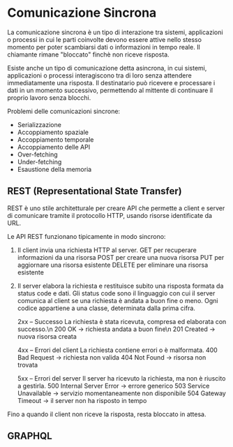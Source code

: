 # Comunicazione Sincrona

La comunicazione sincrona è un tipo di interazione tra sistemi, applicazioni o processi in cui le parti coinvolte devono essere attive nello stesso momento per poter scambiarsi dati o informazioni in tempo reale. Il chiamante rimane "bloccato" finchè non riceve risposta.

Esiste anche un tipo di comunicazione detta asincrona, in cui sistemi, applicazioni o processi interagiscono tra di loro senza attendere immediatamente una risposta. Il destinatario può ricevere e processare i dati in un momento successivo, permettendo al mittente di continuare il proprio lavoro senza blocchi.

Problemi delle comunicazioni sincrone:

- Serializzazione
- Accoppiamento spaziale
- Accoppiamento temporale
- Accoppiamento delle API
- Over-fetching
- Under-fetching
- Esaustione della memoria

## REST (Representational State Transfer)

REST è uno stile architetturale per creare API che permette a client e server di comunicare tramite il protocollo HTTP, usando risorse identificate da URL.

Le API REST funzionano tipicamente in modo sincrono:

1. Il client invia una richiesta HTTP al server.
   GET per recuperare informazioni da una risorsa
   POST per creare una nuova risorsa
   PUT per aggiornare una risorsa esistente
   DELETE per eliminare una risorsa esistente
   
2. Il server elabora la richiesta e restituisce subito una risposta formata da status code e dati.
   Gli status code sono il linguaggio con cui il server comunica al client se una richiesta è andata a buon fine o meno.
   Ogni codice appartiene a una classe, determinata dalla prima cifra.

   2xx – Successo
   La richiesta è stata ricevuta, compresa ed elaborata con successo.\n
   200 OK → richiesta andata a buon fine\n
   201 Created → nuova risorsa creata

   4xx – Errori del client
   La richiesta contiene errori o è malformata.
   400 Bad Request → richiesta non valida
   404 Not Found → risorsa non trovata

   5xx – Errori del server
   Il server ha ricevuto la richiesta, ma non è riuscito a gestirla.
   500 Internal Server Error → errore generico
   503 Service Unavailable → servizio momentaneamente non disponibile
   504 Gateway Timeout → il server non ha risposto in tempo
   
Fino a quando il client non riceve la risposta, resta bloccato in attesa.

## GRAPHQL








